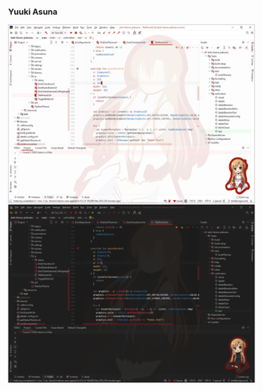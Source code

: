 ### Yuuki Asuna
![asuna code](../assets/screenshots/sao/asuna_light_code.png)
![asuna code](../assets/screenshots/sao/asuna_dark_code.png)
